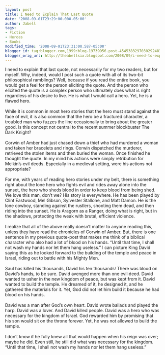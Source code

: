 ```yaml
---
layout: post
title: I Need to Explain That Last Quote
date: '2008-09-01T23:29:00.000-05:00'
author: Jabell
tags:
- Fiction
- Heroes
- Books
modified_time: '2008-09-01T23:31:00.587-05:00'
blogger_id: tag:blogger.com,1999:blog-19739956.post-4545383297030292483
blogger_orig_url: http://theabellsix.blogspot.com/2008/09/i-need-to-explain-that-last-quote.html
---
```


I need to explain that last quote, not necessarily for my two readers, but for myself.  Why, indeed, would I post such a quote with all of its two-bit philosophical ramblings?  Well, because if you read the entire book, you would get a feel for the person eliciting the quote.  And the person who elicited the quote is a complex person who ultimately does what is right regardless of his desire to live.  He is what I would call a hero.  Yet, he is a flawed hero.<br /><br />While it is common in most hero stories that the hero must stand against the face of evil, it is also common that the hero be a fractured character, a troubled man who fuzzes the line occasionally to bring about the greater good.  Is this concept not central to the recent summer blockbuster The Dark Knight?<br /><br />Corwin of Amber had just chased down a thief who had murdered a woman and taken her bracelets and rings.  Corwin dispatched the murderer, retrieved the stolen items and then buried the woman.  Once finished he thought the quote.  In my mind his actions were simply retribution for Melkin’s evil deeds.  Especially in a medieval setting, were his actions not appropriate?<br /><br />For me, with years of reading hero stories under my belt, there is something right about the lone hero who fights evil and rides away alone into the sunset, the hero who sheds blood in order to keep blood from being shed.  We love this man, don’t we?  His story is everywhere.  He has been played by Clint Eastwood, Mel Gibson, Sylvester Stallone, and Matt Damon.  He is the lone cowboy, standing against the rustlers, shooting them dead, and then riding into the sunset.  He is Aragorn as a Ranger, doing what is right, but in the shadows, protecting the weak with brutal, efficient violence.<br /><br />I realize that all of the above really doesn’t matter to anyone reading this, unless they have read the chronicles of Corwin of Amber.  But, there is one sentence in my previous quote-post that makes me think of a biblical character who also had a lot of blood on his hands.  “Until that time, I shall not wash my hands nor let them hang useless.”  I can picture King David saying this as he looked forward to the building of the temple and peace in Israel, riding out to battle with his Mighty Men.<br /><br />Saul has killed his thousands, David his ten thousands!  There was blood on David’s hands, to be sure.  David avenged more than one evil deed.  David wanted to usher in the new kingdom of peace, but was kept from it.  David wanted to build the temple.  He dreamed of it, he designed it, and he gathered the materials for it.  Yet, God did not let him build it because he had blood on his hands.<br /><br />David was a man after God’s own heart.  David wrote ballads and played the harp.  David was a lover.  And David killed people.  David was a hero who was necessary for the kingdom of Israel.  God rewarded him by promising that his son would sit on the throne forever.  Yet, he was not allowed to build the temple.<br /><br />I don’t know if he fully knew all that would happen when his reign was over; maybe he did.  Even still, he still did what was necessary for the kingdom.  “Until that time, I shall not wash my hands nor let them hang useless.”